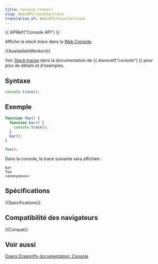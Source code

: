 ```yaml
---
title: Console.trace()
slug: Web/API/console/trace
translation_of: Web/API/Console/trace
---
```


{{ APIRef("Console API") }}

Affiche la _stack trace_ dans la [Web Console](/fr/docs/Outils/Console_Web).

{{AvailableInWorkers}}

Voir [Stack traces](/fr/docs/Web/API/console#Stack_traces) dans la documentation de {{ domxref("console") }} pour plus de détails et d'exemples.

## Syntaxe

```js
console.trace();
```

## Exemple

```js
function foo() {
  function bar() {
    console.trace();
  }
  bar();
}

foo();
```

Dans la console, la trace suivante sera affichée :

```plain
bar
foo
<anonymous>
```

## Spécifications

{{Specifications}}

## Compatibilité des navigateurs

{{Compat}}

## Voir aussi

[Opera Dragonfly documentation: Console](http://www.opera.com/dragonfly/documentation/console/)
